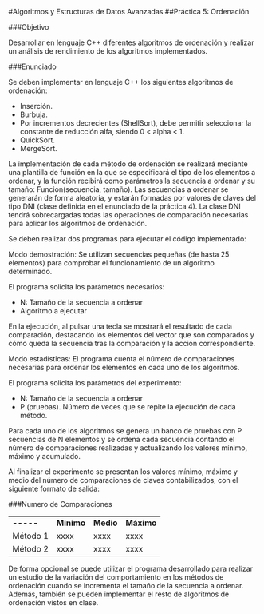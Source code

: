 #Algoritmos y Estructuras de Datos Avanzadas
##Práctica 5: Ordenación

###Objetivo

Desarrollar en lenguaje C++ diferentes algoritmos de ordenación y realizar un análisis de rendimiento de los algoritmos implementados.

###Enunciado

Se deben implementar en lenguaje C++ los siguientes algoritmos de ordenación:
* Inserción.
* Burbuja.
* Por incrementos decrecientes (ShellSort), debe permitir seleccionar la constante de reducción alfa, siendo 0 < alpha < 1.
* QuickSort.
* MergeSort.

La implementación de cada método de ordenación se realizará mediante una plantilla de función en la que se especificará el tipo de los elementos a ordenar, y la función recibirá como parámetros la secuencia a ordenar y su tamaño: Funcion(secuencia, tamaño). Las secuencias a ordenar se generarán de forma aleatoria, y estarán formadas por valores de claves del tipo DNI (clase definida en el enunciado de la práctica 4). La clase DNI tendrá sobrecargadas todas las operaciones de comparación necesarias para aplicar los algoritmos de ordenación.

Se deben realizar dos programas para ejecutar el código implementado:

Modo demostración: Se utilizan secuencias pequeñas (de hasta 25 elementos) para comprobar el funcionamiento de un algoritmo determinado.

El programa solicita los parámetros necesarios:
* N: Tamaño de la secuencia a ordenar
* Algoritmo a ejecutar

En la ejecución, al pulsar una tecla se mostrará el resultado de cada comparación, destacando los elementos del vector que son comparados y cómo queda la secuencia tras la comparación y la acción correspondiente.

Modo estadísticas: El programa cuenta el número de comparaciones necesarias para ordenar los elementos en cada uno de los algoritmos.

El programa solicita los parámetros del experimento:
* N: Tamaño de la secuencia a ordenar
* P (pruebas). Número de veces que se repite la ejecución de cada método.

Para cada uno de los algoritmos se genera un banco de pruebas con P secuencias de N elementos y se ordena cada secuencia contando el número de comparaciones realizadas y actualizando los valores mínimo, máximo y acumulado.

Al finalizar el experimento se presentan los valores mínimo, máximo y medio del número de comparaciones de claves contabilizados, con el siguiente formato de salida:

###Numero de Comparaciones

<table>
    <tr>
        <td><strong>-----</strong></td>
        <td><strong>Minimo</strong></td>
        <td><strong>Medio</strong></td>
        <td><strong>Máximo</strong></td>
    </tr>
    <tr>
        <td>Método 1</td>
        <td>xxxx</td>
        <td>xxxx</td>
        <td>xxxx</td>
    </tr>
    <tr>
        <td>Método 2</td>
        <td>xxxx</td>
        <td>xxxx</td>
        <td>xxxx</td>
    </tr>
</table>

De forma opcional se puede utilizar el programa desarrollado para realizar un estudio de la variación del comportamiento en los métodos de ordenación cuando se incrementa el tamaño de la secuencia a ordenar. Además, también se pueden implementar el resto de algoritmos de ordenación vistos en clase.
